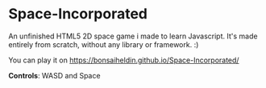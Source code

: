 # Space-Incorporated
An unfinished HTML5 2D space game i made to learn Javascript. It's made entirely from scratch, without any library or framework. :)

You can play it on https://bonsaiheldin.github.io/Space-Incorporated/

**Controls**: WASD and Space

